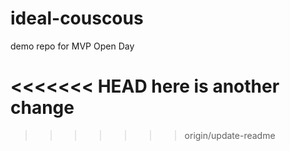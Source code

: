 # ideal-couscous
demo repo for MVP Open Day

<<<<<<< HEAD
here is another change
=======

>>>>>>> origin/update-readme
